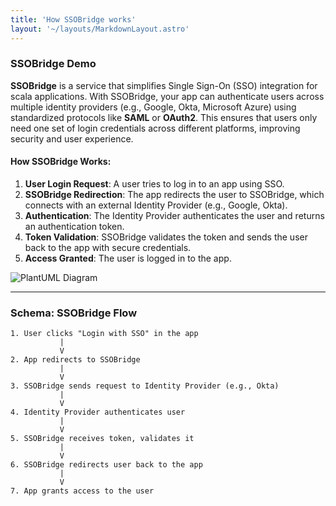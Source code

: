 ```yaml
---
title: 'How SSOBridge works'
layout: '~/layouts/MarkdownLayout.astro'
---
```


### **SSOBridge Demo**

**SSOBridge** is a service that simplifies Single Sign-On (SSO) integration for scala applications. With SSOBridge, your app can authenticate users across multiple identity providers (e.g., Google, Okta, Microsoft Azure) using standardized protocols like **SAML** or **OAuth2**.
This ensures that users only need one set of login credentials across different platforms, improving security and user experience.

#### **How SSOBridge Works**:

1. **User Login Request**: A user tries to log in to an app using SSO.
2. **SSOBridge Redirection**: The app redirects the user to SSOBridge, which connects with an external Identity Provider (e.g., Google, Okta).
3. **Authentication**: The Identity Provider authenticates the user and returns an authentication token.
4. **Token Validation**: SSOBridge validates the token and sends the user back to the app with secure credentials.
5. **Access Granted**: The user is logged in to the app.

![PlantUML Diagram](https://www.planttext.com/api/plantuml/png/NP3FRi8m38VlUGghTrwWXuco0qAQD4G5To-nm6gN5CS5yVR4bUZeJldZJvz_zZehYew_lKElIU2OITnGljZpW56XQeQX0inGpcMXRRytmk5CKtb-BQ5TeAYi3zXBkd4WcU1Ts3jdhM3rOU8QFdlsNORgAvqvmftrOiRAbQ8nixs60mKMyWgQtfhEDwEBleQMOW0SzM81F2gd24BNaRAw0lopDdyWmMXBM1ZVo1Fs78pIr55SOjCeSq3Jm0_wxZM5JLp3Lcmpw3tbxDownBJrFm40)

---
### **Schema: SSOBridge Flow**

```plaintext
1. User clicks "Login with SSO" in the app
           |
           V
2. App redirects to SSOBridge
           |
           V
3. SSOBridge sends request to Identity Provider (e.g., Okta)
           |
           V
4. Identity Provider authenticates user
           |
           V
5. SSOBridge receives token, validates it
           |
           V
6. SSOBridge redirects user back to the app
           |
           V
7. App grants access to the user